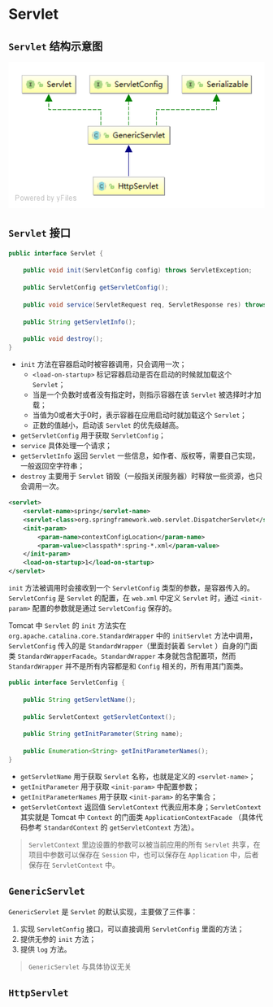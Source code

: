 # Servlet

## `Servlet` 结构示意图

![image](../resources/htttp_servlet.svg)

## `Servlet` 接口

```java
public interface Servlet {

    public void init(ServletConfig config) throws ServletException;
    
    public ServletConfig getServletConfig();
    
    public void service(ServletRequest req, ServletResponse res) throws ServletException, IOException;

    public String getServletInfo();
    
    public void destroy();
}
```

* `init` 方法在容器启动时被容器调用，只会调用一次；
    * `<load-on-startup>` 标记容器启动是否在启动的时候就加载这个 `Servlet`；
    * 当是一个负数时或者没有指定时，则指示容器在该 `Servlet` 被选择时才加载；
    * 当值为0或者大于0时，表示容器在应用启动时就加载这个 `Servlet`；
    * 正数的值越小，启动该 `Servlet` 的优先级越高。
* `getServletConfig` 用于获取 `ServletConfig`；
* `service` 具体处理一个请求；
* `getServletInfo` 返回 `Servlet` 一些信息，如作者、版权等，需要自己实现，一般返回空字符串；
* `destroy` 主要用于 `Servlet` 销毁（一般指关闭服务器）时释放一些资源，也只会调用一次。

```xml
<servlet>
    <servlet-name>spring</servlet-name>
    <servlet-class>org.springframework.web.servlet.DispatcherServlet</servlet-class>
    <init-param>
        <param-name>contextConfigLocation</param-name>
        <param-value>classpath*:spring-*.xml</param-value>
    </init-param>
    <load-on-startup>1</load-on-startup>
</servlet>
```

`init` 方法被调用时会接收到一个 `ServletConfig` 类型的参数，是容器传入的。`ServletConfig` 是 `Servlet` 的配置，在 `web.xml` 中定义 `Servlet` 时，通过 `<init-param>` 配置的参数就是通过 `ServletConfig` 保存的。

Tomcat 中 `Servlet` 的 `init` 方法实在 `org.apache.catalina.core.StandardWrapper` 中的 `initServlet` 方法中调用， `ServletConfig` 传入的是 `StandardWrapper`（里面封装着 `Servlet` ）自身的门面类 `StandardWrapperFacade`。`StandardWrapper` 本身就包含配置项，然而 `StandardWrapper` 并不是所有内容都是和 `Config` 相关的，所有用其门面类。

```java
public interface ServletConfig {
    
    public String getServletName();

    public ServletContext getServletContext();

    public String getInitParameter(String name);

    public Enumeration<String> getInitParameterNames();
}
```

* `getServletName` 用于获取 `Servlet` 名称，也就是定义的 `<servlet-name>`；
* `getInitParameter` 用于获取 `<init-param>` 中配置参数；
* `getInitParameterNames` 用于获取 `<init-param>` 的名字集合；
* `getServletContext` 返回值 `ServletContext` 代表应用本身；`ServletContext` 其实就是 Tomcat 中 `Context` 的门面类 `ApplicationContextFacade` （具体代码参考 `StandardContext` 的 `getServletContext` 方法）。

> `ServletContext` 里边设置的参数可以被当前应用的所有 `Servlet` 共享，在项目中参数可以保存在 `Session` 中，也可以保存在 `Application` 中，后者保存在 `ServletContext` 中。

## `GenericServlet`

`GenericServlet` 是 `Servlet` 的默认实现，主要做了三件事：
1. 实现 `ServletConfig` 接口，可以直接调用 `ServletConfig` 里面的方法；
2. 提供无参的 `init` 方法；
3. 提供 `log` 方法。

> `GenericServlet` 与具体协议无关

## `HttpServlet`






